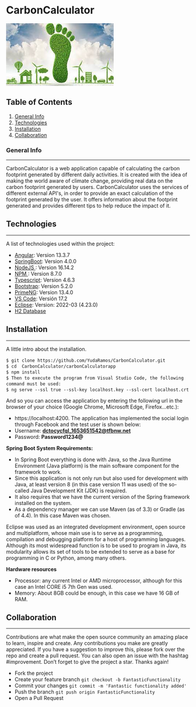 # CarbonCalculator
![Image text](https://raw.githubusercontent.com/YudaRamos/CarbonCalculator/main/principal.jpg?token=GHSAT0AAAAAABVAGVAEXYPSRUF6665HPCZEYUZYTYA)
## Table of Contents
1. [General Info](#general-info)
2. [Technologies](#technologies)
3. [Installation](#installation)
4. [Collaboration](#collaboration)

### General Info
***
CarbonCalculator is a web application capable of calculating the carbon footprint generated by different daily activities. It is created with the idea of ​​making the world aware of climate change, providing real data on the carbon footprint generated by users.
CarbonCalculator uses the services of different external API's, in order to provide an exact calculation of the footprint generated by the user.
It offers information about the footprint generated and provides different tips to help reduce the impact of it.

## Technologies
***
A list of technologies used within the project:
* [Angular](https://angular.io/): Version 13.3.7
* [SpringBoot](https://spring.io/projects/spring-boot): Version 4.0.0
* [NodeJS ](https://nodejs.org/es/): Version 16.14.2
* [NPM  ](https://www.npmjs.com/): Version 8.7.0
* [Typescript](https://www.typescriptlang.org/): Version 4.6.3
* [Bootstrap](https://getbootstrap.com/): Version 5.2.0
* [PrimeNG](https://www.primefaces.org/primeng/): Version 13.4.0
* [VS Code](https://visualstudio.microsoft.com/es/): Versión 17.2
* [Eclipse](https://www.eclipse.org/downloads/): Version: 2022-03 (4.23.0)
* [H2 Database](https://www.h2database.com/html/main.html)
## Installation
***
A little intro about the installation. 
```
$ git clone https://github.com/YudaRamos/CarbonCalculator.git
$ cd  CarbonCalculator/carbonCalculatorapp
$ npm install
$ Then to execute the program from Visual Studio Code, the following command must be used:
$ ng serve --ssl true --ssl-key localhost.key --ssl-cert localhost.crt
```

And so you can access the application by entering the following url in the browser of your choice (Google Chrome, Microsoft Edge, Firefox...etc.): 
* https://localhost:4200.
The application has implemented the social login through Facebook and the test user is shown below:
* Username: **dctocycfql_1653651542@tfbnw.net**
* Password: **Password1234@**

**Spring Boot System Requirements:**

* In Spring Boot everything is done with Java, so the Java Runtime Environment (Java platform) is the main software component for the framework to work.
* Since this application is not only run but also used for development with Java, at least version 8 (in this case version 11 was used) of the so-called Java Development Kit (JDK) is required.
* It also requires that we have the current version of the Spring framework installed on the system.
* As a dependency manager we can use Maven (as of 3.3) or Gradle (as of 4.4). In this case Maven was chosen.

Eclipse was used as an integrated development environment, open source and multiplatform, whose main use is to serve as a programming, compilation and debugging platform for a host of programming languages. Although its most widespread function is to be used to program in Java, its modularity allows its set of tools to be extended to serve as a base for programming in C or Python, among many others.

**Hardware resources**
* Processor: any current Intel or AMD microprocessor, although for this case an Intel CORE i5 7th Gen was used.
* Memory: About 8GB could be enough, in this case we have 16 GB of RAM.

## Collaboration
***
Contributions are what make the open source community an amazing place to learn, inspire and create. Any contributions you make are greatly appreciated.
If you have a suggestion to improve this, please fork over the repo and create a pull request. You can also open an issue with the hashtag #improvement.
Don’t forget to give the project a star. Thanks again!

* Fork the project
* Create your feature branch ``` git checkout -b FantasticFunctionality ```
* Commit your changes ``` git commit -m 'Fantastic functionality added' ```
* Push the branch ``` git push origin FantasticFunctionality ```
* Open a Pull Request

